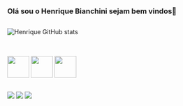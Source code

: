 
### Olá sou o Henrique Bianchini sejam bem vindos👋​
 
##

![Henrique GitHub stats](https://github-readme-stats.vercel.app/api?username=henriquegbianchini&show_icons=true&theme_cobalt=radical)

##

<div style="display: inline_block"><br>
  <img height="50px" src="https://cdn.jsdelivr.net/gh/devicons/devicon/icons/css3/css3-original.svg" />
  <img height="50px" src="https://cdn.jsdelivr.net/gh/devicons/devicon/icons/html5/html5-original.svg" />
  <img height="50px" src="https://cdn.jsdelivr.net/gh/devicons/devicon/icons/javascript/javascript-original.svg" />
</div>

##

<div>
  <a href"https://linktr.ee/portifoliodohenriquebianchini" target="_blank"></a><img src="https://img.shields.io/badge/linktree-39E09B?style=for-the-badge&logo=linktree&logoColor=white" target="_blank">
  <a href="https://api.whatsapp.com/send/?phone=5511985049532&text&type=phone_number&app_absent=0" target="_blank"><img src="https://img.shields.io/badge/WhatsApp-25D366?style=for-the-badge&logo=whatsapp&logoColor=white"></a>
  <a href="https://www.instagram.com/henriquegbianchini/?next=%2F" target="_blank"><img src="https://img.shields.io/badge/-Instagram-%23E4405F?style=for-the-badge&logo=instagram&logoColor=white" target="_blank"></a>
 </div>
